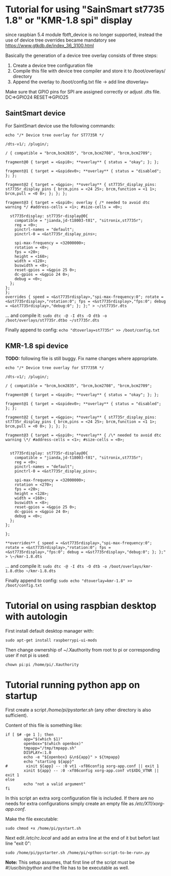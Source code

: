 # Tutorial for using "SainSmart st7735 1.8" or "KMR-1.8 spi" display

since raspbian 5.4 module fbtft_device is no longer supported, instead the use of device tree overrides became mandatory see https://www.gtkdb.de/index_36_3100.html

Basically the generation of a device tree overlay consists of three steps:

1. Create a device tree configuration file
2. Compile this file with device tree compiler and store it to /boot/overlays/ directory
3. Append the overlay to /boot/config.txt file -> add line dtoverlay=<dts file name>

Make sure that GPIO pins for SPI are assigned correctly or adjust .dts file. DC=>GPIO24 RESET=>GPIO25

## SaintSmart device

For SaintSmart device use the following commands:

```
echo "/* Device tree overlay for ST7735R */

/dts-v1/; /plugin/;

/ { compatible = "brcm,bcm2835", "brcm,bcm2708", "brcm,bcm2709";

fragment@0 { target = <&spi0>; **overlay** { status = "okay"; }; };

fragment@1 { target = <&spidev0>; **overlay** { status = "disabled"; }; };

fragment@2 { target = <&gpio>; **overlay** { st7735r_display_pins: st7735r_display_pins { brcm,pins = <24 25>; brcm,function = <1 1>; brcm,pull = <0 0>; }; }; };

fragment@3 { target = <&spi0>; overlay { /* needed to avoid dtc warning */ #address-cells = <1>; #size-cells = <0>;

  st7735rdisplay: st7735r-display@0{
    compatible = "jianda,jd-t18003-t01", "sitronix,st7735r";
    reg = <0>;
    pinctrl-names = "default";
    pinctrl-0 = <&st7735r_display_pins>;

    spi-max-frequency = <32000000>;
    rotation = <0>;
    fps = <20>;
    height = <160>;
    width = <128>;
    buswidth = <8>;
    reset-gpios = <&gpio 25 0>;
    dc-gpios = <&gpio 24 0>;
    debug = <0>;
  };
};
};
overrides { speed = <&st7735rdisplay>,"spi-max-frequency:0"; rotate = <&st7735rdisplay>,"rotation:0"; fps = <&st7735rdisplay>,"fps:0"; debug = <&st7735rdisplay>,"debug:0"; }; };" > ~/st7735r.dts
```

... and compile it: `sudo dtc -@ -I dts -O dtb -o /boot/overlays/st7735r.dtbo ~/st7735r.dts`

Finally append to config: `echo "dtoverlay=st7735r" >> /boot/config.txt`

## KMR-1.8 spi device

**TODO:** following file is still buggy. Fix name changes where appropriate.

```
echo "/* Device tree overlay for ST7735R */

/dts-v1/; /plugin/;

/ { compatible = "brcm,bcm2835", "brcm,bcm2708", "brcm,bcm2709";

fragment@0 { target = <&spi0>; **overlay** { status = "okay"; }; };

fragment@1 { target = <&spidev0>; **overlay** { status = "disabled"; }; };

fragment@2 { target = <&gpio>; **overlay** { st7735r_display_pins: st7735r_display_pins { brcm,pins = <24 25>; brcm,function = <1 1>; brcm,pull = <0 0>; }; }; };

fragment@3 { target = <&spi0>; **overlay** { /\* needed to avoid dtc warning \*/ #address-cells = <1>; #size-cells = <0>;


  st7735rdisplay: st7735r-display@0{
    compatible = "jianda,jd-t18003-t01", "sitronix,st7735r";
    reg = <0>;
    pinctrl-names = "default";
    pinctrl-0 = <&st7735r_display_pins>;

    spi-max-frequency = <32000000>;
    rotation = <270>;
    fps = <20>;
    height = <128>;
    width = <160>;
    buswidth = <8>;
    reset-gpios = <&gpio 25 0>;
    dc-gpios = <&gpio 24 0>;
    debug = <0>;
  };
};

};

**overrides** { speed = <&st7735rdisplay>,"spi-max-frequency:0"; rotate = <&st7735rdisplay>,"rotation:0"; fps = <&st7735rdisplay>,"fps:0"; debug = <&st7735rdisplay>,"debug:0"; }; };" > \~/kmr-1.8.dts

```

... and compile it: `sudo dtc -@ -I dts -O dtb -o /boot/overlays/kmr-1.8.dtbo ~/kmr-1.8.dts`

Finally append to config: `sudo echo "dtoverlay=kmr-1.8" >> /boot/config.txt`

# Tutorial on using raspbian desktop with autologin

First install default desktop manager with:

```
sudo apt-get install raspberrypi-ui-mods
```

Then change ownership of \~/.Xauthority from root to pi or corresponding user if not pi is used:

```
chown pi:pi /home/pi/.Xauthority  
```

# Tutorial running python app on startup

First create a script */home/pi/pystarter.sh* (any other directory is also sufficient).

Content of this file is something like:

```
if [ $# -ge 1 ]; then
        app="$(which $1)"
        openbox="$(which openbox)"
        tmpapp="/tmp/tmpapp.sh"
        DISPLAY=:1.0
        echo -e "${openbox} &\n${app}" > ${tmpapp}
        echo "starting ${app}"
#        xinit ${app} -- :0 vt1 -xf86config xorg-app.conf || exit 1
        xinit ${app} -- :0 -xf86config xorg-app.conf vt$XDG_VTNR || exit 1
else
        echo "not a valid argument"
fi
```

In this script an extra xorg configuration file is included. If there are no needs for extra configurations simply create an empty file as */etc/X11/xorg-app.conf*.

Make the file executable:

```
sudo chmod +x /home/pi/pystart.sh
```

Next edit */etc/rc.local* and add an extra line at the end of it but befort last line "exit 0":

```
sudo /home/pi/pystarter.sh /home/pi/<pthon-script-to-be-run>.py
```

**Note:** This setup assumes, that first line of the script must be *#!/usr/bin/python* and the file has to be executable as well.
